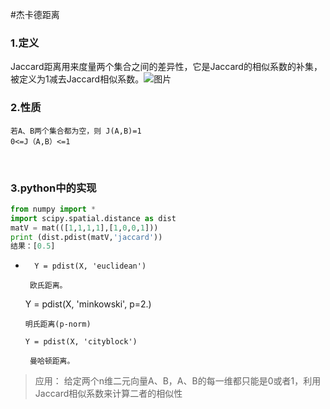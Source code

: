 #杰卡德距离


### 1.定义
Jaccard距离用来度量两个集合之间的差异性，它是Jaccard的相似系数的补集，被定义为1减去Jaccard相似系数。![图片](C:\Users\薛冰冰\Desktop\图片.png)

   


### 2.性质
    若A、B两个集合都为空，则 J(A,B)=1
    0<=J（A,B）<=1


​	 
### 3.python中的实现
```python
from numpy import * 
import scipy.spatial.distance as dist 
matV = mat(([1,1,1,1],[1,0,0,1]))
print (dist.pdist(matV,'jaccard'))
结果：[0.5]
```
-       Y = pdist(X, 'euclidean')

       欧氏距离。

    Y = pdist(X, 'minkowski', p=2.)

      明氏距离(p-norm) 

      Y = pdist(X, 'cityblock')

       曼哈顿距离。



>应用：
>给定两个n维二元向量A、B，A、B的每一维都只能是0或者1，利用Jaccard相似系数来计算二者的相似性
